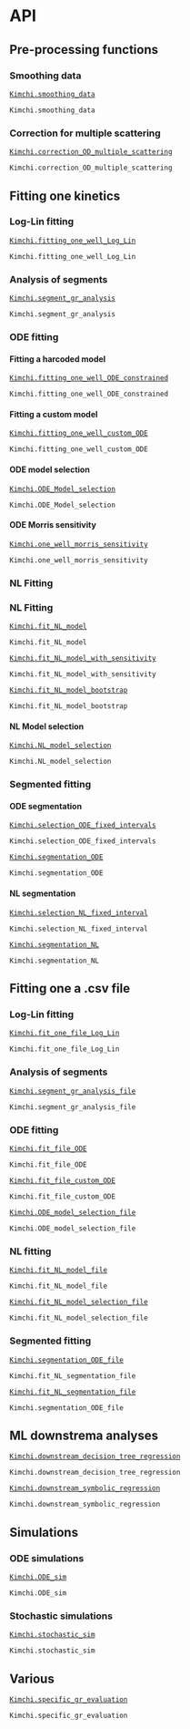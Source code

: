 # API 

## Pre-processing functions
### Smoothing data
[`Kimchi.smoothing_data`](@ref)

```@docs
Kimchi.smoothing_data
```

### Correction for multiple scattering
[`Kimchi.correction_OD_multiple_scattering`](@ref)

```@docs
Kimchi.correction_OD_multiple_scattering
```

## Fitting one kinetics

### Log-Lin fitting
[`Kimchi.fitting_one_well_Log_Lin`](@ref)

```@docs
Kimchi.fitting_one_well_Log_Lin
```
### Analysis of segments
[`Kimchi.segment_gr_analysis`](@ref)

```@docs
Kimchi.segment_gr_analysis
```
### ODE fitting
#### Fitting a harcoded model

[`Kimchi.fitting_one_well_ODE_constrained`](@ref)

```@docs
Kimchi.fitting_one_well_ODE_constrained
```

#### Fitting a custom model

[`Kimchi.fitting_one_well_custom_ODE`](@ref)

```@docs
Kimchi.fitting_one_well_custom_ODE
```
#### ODE model selection

[`Kimchi.ODE_Model_selection`](@ref)

```@docs
Kimchi.ODE_Model_selection
```
#### ODE Morris sensitivity

[`Kimchi.one_well_morris_sensitivity`](@ref)

```@docs
Kimchi.one_well_morris_sensitivity
```

### NL Fitting

### NL Fitting

[`Kimchi.fit_NL_model`](@ref)

```@docs
Kimchi.fit_NL_model
```
[`Kimchi.fit_NL_model_with_sensitivity`](@ref)

```@docs
Kimchi.fit_NL_model_with_sensitivity
```

[`Kimchi.fit_NL_model_bootstrap`](@ref)

```@docs
Kimchi.fit_NL_model_bootstrap
```

#### NL Model selection
[`Kimchi.NL_model_selection`](@ref)

```@docs
Kimchi.NL_model_selection
```



### Segmented fitting 

#### ODE segmentation
[`Kimchi.selection_ODE_fixed_intervals`](@ref)

```@docs
Kimchi.selection_ODE_fixed_intervals
```
[`Kimchi.segmentation_ODE`](@ref)

```@docs
Kimchi.segmentation_ODE
```
#### NL segmentation
[`Kimchi.selection_NL_fixed_interval`](@ref)

```@docs
Kimchi.selection_NL_fixed_interval
```
[`Kimchi.segmentation_NL`](@ref)

```@docs
Kimchi.segmentation_NL
```


## Fitting one a .csv file

### Log-Lin fitting
[`Kimchi.fit_one_file_Log_Lin`](@ref)

```@docs
Kimchi.fit_one_file_Log_Lin
```

### Analysis of segments
[`Kimchi.segment_gr_analysis_file`](@ref)

```@docs
Kimchi.segment_gr_analysis_file
```


### ODE fitting

[`Kimchi.fit_file_ODE`](@ref)

```@docs
Kimchi.fit_file_ODE
```

[`Kimchi.fit_file_custom_ODE`](@ref)

```@docs
Kimchi.fit_file_custom_ODE
```

[`Kimchi.ODE_model_selection_file`](@ref)

```@docs
Kimchi.ODE_model_selection_file
```
### NL fitting
[`Kimchi.fit_NL_model_file`](@ref)

```@docs
Kimchi.fit_NL_model_file
```
[`Kimchi.fit_NL_model_selection_file`](@ref)

```@docs
Kimchi.fit_NL_model_selection_file
```
### Segmented fitting 
[`Kimchi.segmentation_ODE_file`](@ref)

```@docs
Kimchi.fit_NL_segmentation_file
```
[`Kimchi.fit_NL_segmentation_file`](@ref)

```@docs
Kimchi.segmentation_ODE_file
```

## ML downstrema analyses

[`Kimchi.downstream_decision_tree_regression`](@ref)

```@docs
Kimchi.downstream_decision_tree_regression
```
[`Kimchi.downstream_symbolic_regression`](@ref)

```@docs
Kimchi.downstream_symbolic_regression
```

## Simulations 
### ODE simulations
[`Kimchi.ODE_sim`](@ref)

```@docs
Kimchi.ODE_sim
```
### Stochastic simulations
[`Kimchi.stochastic_sim`](@ref)

```@docs
Kimchi.stochastic_sim
```
## Various
 [`Kimchi.specific_gr_evaluation`](@ref)

```@docs
Kimchi.specific_gr_evaluation
```



